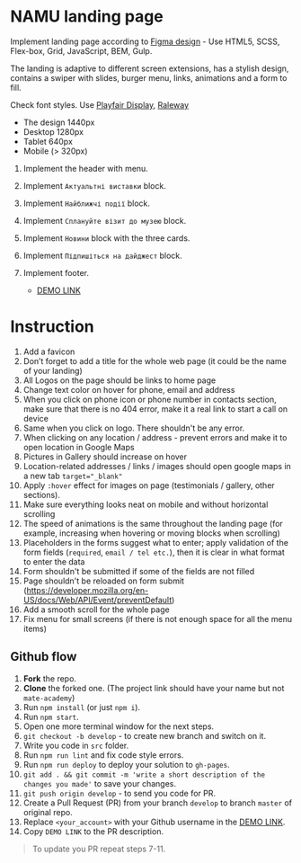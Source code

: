 # NAMU landing page
Implement landing page according to [Figma design](https://www.figma.com/file/HL3XGt5ZatvJoYBhOaWY5x/museum-prototype?node-id=323%3A1957) - Use HTML5, SCSS, Flex-box, Grid, JavaScript, BEM, Gulp.

The landing is adaptive to different screen extensions, has a stylish design, contains a swiper with slides, burger menu, links, animations and a form to fill.

Check font styles. Use [Playfair Display](https://fonts.google.com/specimen/Playfair+Display?query=Playfair+Display), [Raleway](https://fonts.google.com/specimen/Raleway?query=Raleway)

- The design 1440px
- Desktop 1280px
- Tablet 640px
- Mobile (> 320px)

1. Implement the header with menu.
2. Implement `Актуальтні виставки` block.
3. Implement `Найближчі події` block.
4. Implement `Сплануйте візит до музею` block.
5. Implement `Новини` block with the three cards.
6. Implement `Підпишіться на дайджест` block.
7. Implement footer.

    - [DEMO LINK](https://PastolNapas.github.io/NAMU-landing/)
# Instruction  
1. Add a favicon
2. Don’t forget to add a title for the whole web page (it could be the name of your landing)
3. All Logos on the page should be links to home page
4. Change text color on hover for phone, email and address
5. When you click on phone icon or phone number in contacts section, make sure that there is no 404 error, make it a real link to start a call on device
6. Same when you click on logo. There shouldn't be any error.
7. When clicking on any location / address - prevent errors and make it to open location in Google Maps
8. Pictures in Gallery should increase on hover
9. Location-related addresses / links / images should open google maps in a new tab `target="_blank"`
10. Apply `:hover` effect for images on page (testimonials / gallery, other sections).
11. Make sure everything looks neat on mobile and without horizontal scrolling
12. The speed of animations is the same throughout the landing page (for example, increasing when hovering or moving blocks when scrolling)
13. Placeholders in the forms suggest what to enter; apply validation of the form fields (`required`, `email / tel etc.`), then it is clear in what format to enter the data
14. Form shouldn't be submitted if some of the fields are not filled
15. Page shouldn't be reloaded on form submit (https://developer.mozilla.org/en-US/docs/Web/API/Event/preventDefault)
16. Add a smooth scroll for the whole page
17. Fix menu for small screens (if there is not enough space for all the menu items)

## Github flow
1. **Fork** the repo.
2. **Clone** the forked one. (The project link should have your name but not `mate-academy`)
3. Run `npm install` (or just `npm i`).
4. Run `npm start`.
5. Open one more terminal window for the next steps.
6. `git checkout -b develop` - to create new branch and switch on it.
7. Write you code in `src` folder.
8. Run `npm run lint` and fix code style errors.
9. Run `npm run deploy` to deploy your solution to `gh-pages`.
10. `git add . && git commit -m 'write a short description of the changes you made'` to save your changes.
11. `git push origin develop` - to send you code for PR.
12. Create a Pull Request (PR) from your branch `develop` to branch `master` of original repo.
13. Replace `<your_account>` with your Github username in the
  [DEMO LINK](https://<your_account>.github.io/Museum_2/).
14. Copy `DEMO LINK` to the PR description.

> To update you PR repeat steps 7-11.
